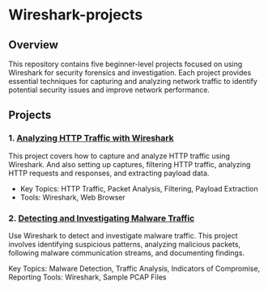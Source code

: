 # Wireshark-projects

## Overview

This repository contains five beginner-level projects focused on using Wireshark for security forensics and investigation. Each project provides essential techniques for capturing and analyzing network traffic to identify potential security issues and improve network performance.

## Projects

### 1. [Analyzing HTTP Traffic with Wireshark](https://github.com/kanukoalanub/Wireshark-projects/blob/main/Project-1-Analyzing-HTTP-Traffic-with-Wireshark.md) 

This project covers how to capture and analyze HTTP traffic using Wireshark. And also setting up captures, filtering HTTP traffic, analyzing HTTP requests and responses, and extracting payload data.

* Key Topics: HTTP Traffic, Packet Analysis, Filtering, Payload Extraction
* Tools: Wireshark, Web Browser

### 2. [Detecting and Investigating Malware Traffic](https://github.com/kanukoalanub/Wireshark-projects/blob/main/Project-2-Detecting-and-Investigating-Malware-Traffic.md) 

Use Wireshark to detect and investigate malware traffic. This project involves identifying suspicious patterns, analyzing malicious packets, following malware communication streams, and documenting findings.

Key Topics: Malware Detection, Traffic Analysis, Indicators of Compromise, Reporting
Tools: Wireshark, Sample PCAP Files
